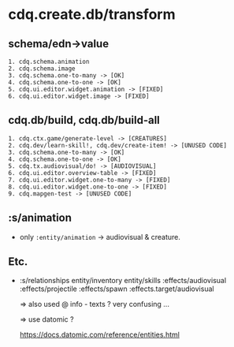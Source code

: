 # cdq.create.db/transform

## schema/edn->value

    1. cdq.schema.animation
    2. cdq.schema.image
    3. cdq.schema.one-to-many -> [OK]
    4. cdq.schema.one-to-one -> [OK]
    5. cdq.ui.editor.widget.animation -> [FIXED]
    6. cdq.ui.editor.widget.image -> [FIXED]

## cdq.db/build, cdq.db/build-all

    1. cdq.ctx.game/generate-level -> [CREATURES]
    2. cdq.dev/learn-skill!, cdq.dev/create-item! -> [UNUSED CODE]
    3. cdq.schema.one-to-many -> [OK]
    4. cdq.schema.one-to-one -> [OK]
    5. cdq.tx.audiovisual/do! -> [AUDIOVISUAL]
    6. cdq.ui.editor.overview-table -> [FIXED]
    7. cdq.ui.editor.widget.one-to-many -> [FIXED]
    8. cdq.ui.editor.widget.one-to-one -> [FIXED]
    9. cdq.mapgen-test -> [UNUSED CODE]

## :s/animation

* only `:entity/animation`
    -> audiovisual & creature.

## Etc.

* :s/relationships
  entity/inventory
  entity/skills
  :effects/audiovisual
  :effects/projectile
  :effects/spawn
  :effects.target/audiovisual

  => also used @ info - texts ? very confusing ...

  => use datomic ?

  https://docs.datomic.com/reference/entities.html
